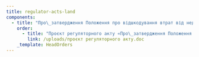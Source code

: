 ```yaml
---
title: regulator-acts-land
components:
  - title: "Про\_затвердження Положення про відшкодування втрат від недоотримання коштів за фактичне використання земельної ділянки на території Широківської сільської ради Запорізького району Запорізької області"
    order:
      - title: "Проєкт регуляторного акту «Про\_затвердження Положення про відшкодування втрат від недоотримання коштів за фактичне використання земельної ділянки на території Широківської сільської ради Запорізького району Запорізької області» (7 жовтня 2024 рік)"
        link: /uploads/проєкт регуляторного акту.doc
    _template: HeadOrders
---
```



